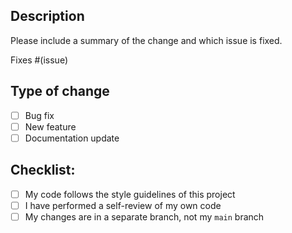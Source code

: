 ## Description
Please include a summary of the change and which issue is fixed.

Fixes #(issue)

## Type of change
- [ ] Bug fix
- [ ] New feature
- [ ] Documentation update

## Checklist:
- [ ] My code follows the style guidelines of this project
- [ ] I have performed a self-review of my own code
- [ ] My changes are in a separate branch, not my `main` branch
